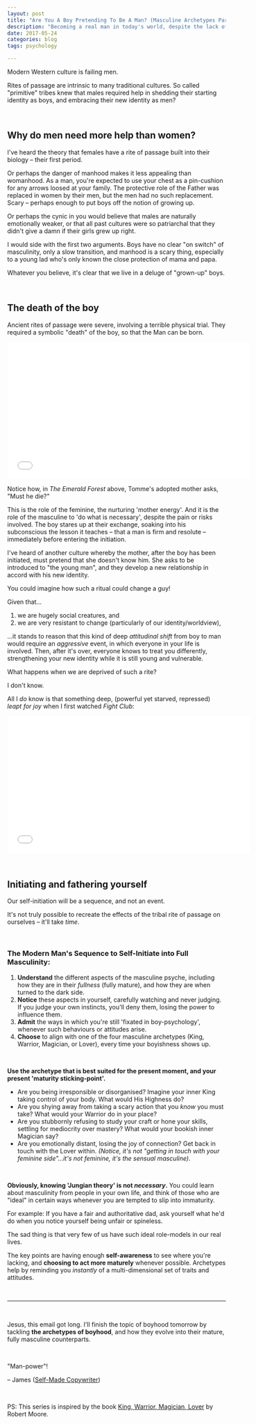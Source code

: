 ```yaml
---
layout: post
title: "Are You A Boy Pretending To Be A Man? (Masculine Archetypes Part 2)"
description: "Becoming a real man in today's world, despite the lack of the rite of passage."
date: 2017-05-24 
categories: blog
tags: psychology

---
```


Modern Western culture is failing men. 

Rites of passage are intrinsic to many traditional cultures. So called "primitive" tribes knew that males required help in shedding their starting identity as boys, and embracing their new identity as men? 

&nbsp;

## Why do men need more help than women? 
I've heard the theory that females have a rite of passage built into their biology – their first period. 

Or perhaps the danger of manhood makes it less appealing than womanhood. As a man, you're expected to use your chest as a pin-cushion for any arrows loosed at your family. The protective role of the Father was replaced in women by their men, but the men had no such replacement. Scary – perhaps enough to put boys off the notion of growing up. 

Or perhaps the cynic in you would believe that males are naturally emotionally weaker, or that all past cultures were so patriarchal that they didn't give a damn if their girls grew up right. 

I would side with the first two arguments. Boys have no clear "on switch" of masculinity, only a slow transition, and manhood is a scary thing, especially to a young lad who's only known the close protection of mama and papa. 

Whatever you believe, it's clear that we live in a deluge of "grown-up" boys. 

&nbsp;

## The death of the boy
Ancient rites of passage were severe, involving a terrible physical trial. They required a symbolic "death" of the boy, so that the Man can be born. 

<iframe width="560" height="315" src="//www.youtube.com/embed/2ZEFH7kom5c" frameborder="0"> </iframe> 

Notice how, in *The Emerald Forest* above, Tomme's adopted mother asks, "Must he die?" 

This is the role of the feminine, the nurturing 'mother energy'. And it is the role of the masculine to 'do what is necessary', despite the pain or risks involved. The boy stares up at their exchange, soaking into his subconscious the lesson it teaches – that a man is firm and resolute – immediately before entering the initiation. 

I've heard of another culture whereby the mother, after the boy has been initiated, must pretend that she doesn't know him. She asks to be introduced to "the young man", and they develop a new relationship in accord with his new identity. 

You could imagine how such a ritual could change a guy! 

Given that…

1. we are hugely social creatures, and 
2. we are very resistant to change (particularly of our identity/worldview),

…it stands to reason that this kind of deep *attitudinal shift* from boy to man would require an *aggressive* event, in which everyone in your life is involved. Then, after it's over, everyone knows to treat you differently, strengthening your new identity while it is still young and vulnerable. 

What happens when we are deprived of such a rite? 

I don't know. 

All I *do* know is that something deep, (powerful yet starved, repressed) *leapt for joy* when I first watched *Fight Club*:

<iframe width="560" height="315" src="//www.youtube.com/embed/CR5Jp_ag2M8?start=0&end=105" frameborder="0"> </iframe> 

&nbsp;

## Initiating and fathering yourself
Our self-initiation will be a sequence, and not an event. 

It's not truly possible to recreate the effects of the tribal rite of passage on ourselves – it'll take *time*. 

&nbsp;

### The Modern Man's Sequence to Self-Initiate into Full Masculinity:
1. **Understand** the different aspects of the masculine psyche, including how they are in their *fullness* (fully mature), and how they are when turned to the dark side. 
2. **Notice** these aspects in yourself, carefully watching and never judging. If you judge your own instincts, you'll deny them, losing the power to influence them. 
3. **Admit** the ways in which you're still 'fixated in boy-psychology', whenever such behaviours or attitudes arise.
4. **Choose** to align with one of the four masculine archetypes (King, Warrior, Magician, or Lover), every time your boyishness shows up. 

&nbsp;

**Use the archetype that is best suited for the present moment, and your present 'maturity sticking-point'.** 
* Are you being irresponsible or disorganised? Imagine your inner King taking control of your body. What would His Highness do? 
* Are you shying away from taking a scary action that you *know* you must take? What would your Warrior do in your place? 
* Are you stubbornly refusing to study your craft or hone your skills, settling for mediocrity over mastery? What would your bookish inner Magician say? 
* Are you emotionally distant, losing the joy of connection? Get back in touch with the Lover within. *(Notice, it's not "getting in touch with your feminine side"…it's not feminine, it's the sensual masculine)*. 

&nbsp;

**Obviously, knowing 'Jungian theory' is not *necessary*.** You could learn about masculinity from people in your own life, and think of those who are "ideal" in certain ways whenever you are tempted to slip into immaturity. 

For example: If you have a fair and authoritative dad, ask yourself what he'd do when you notice yourself being unfair or spineless. 

The sad thing is that very few of us have such ideal role-models in our real lives.  

The key points are having enough **self-awareness** to see where you're lacking, and **choosing to act more maturely** whenever possible. Archetypes help by reminding you *instantly* of a multi-dimensional set of traits and attitudes. 

&nbsp;

---

&nbsp;

Jesus, this email got long. I'll finish the topic of boyhood tomorrow by tackling **the archetypes of boyhood**, and how they evolve into their mature, fully masculine counterparts. 

&nbsp;

"Man-power"! 

– James ([Self-Made Copywriter](http://www.jamesmathison.co.uk/the-self-made-copywriter-intensive/))

&nbsp;

PS: This series is inspired by the book [King, Warrior, Magician, Lover](http://amzn.to/2qOIseI) by Robert Moore. 

